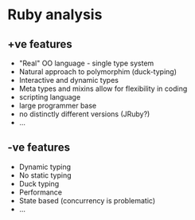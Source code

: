 # Ruby analysis

## +ve features

+ "Real" OO language - single type system
+ Natural approach to polymorphim (duck-typing)
+ Interactive and dynamic types
+ Meta types and mixins allow for flexibility in coding
+ scripting language
+ large programmer base
+ no distinctly different versions (JRuby?)
+ ...

## -ve features

+ Dynamic typing 
+ No static typing
+ Duck typing
+ Performance
+ State based (concurrency is problematic)
+ ...